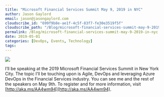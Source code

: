 ```yaml
---
title: "Microsoft Financial Services Summit May 9, 2019 in NYC"
author: Jason Gaylord
email: jason@jasongaylord.com
cloudscribe_id: "699f9b8e-ae1f-4c5f-83f7-fe30e3519f5f"
cloudscribe_path: "/Blog/microsoft-financial-services-summit-may-9-2019-in-nyc"
permalink: /Blog/microsoft-financial-services-summit-may-9-2019-in-nyc
date: 2019-05-01
categories: [DevOps, Events, Technology]
tags: 
---
```


![](https://cdn.jasongaylord.com/images/2019/05/01/FinancialServicesSummit.jpg)

I’ll be speaking at the 2019 Microsoft Financial Services Summit in New York City. The topic I’ll be touching upon is Agile, DevOps and leveraging Azure DevOps in the Financial Services industry. You can see me and the rest of the speakers on May 9th. To register and for more information, visit [http://aka.ms/AA4wm94](http://aka.ms/AA4wm94). 
